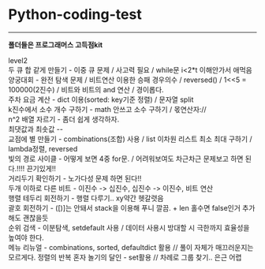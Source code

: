 # Python-coding-test
---  
**폴더들은 프로그래머스 고득점kit**  

level2  
두 큐 합 같게 만들기 - 이중 큐 문제 / 사고력 필요 / while문 i<2*t 이해안가서 애먹음  
양궁대회 - 완전 탐색 문제 / 비트연산 이용한 승패 경우의수 / reversed() / 1<<5 = 100000(2진수) / 비트와 비트의 and 연산 / 경이롭다.  
주차 요금 계산 - dict 이용(sorted: key기준 정렬) / 문자열 split  
k진수에서 소수 개수 구하기 - math 안쓰고 소수 구하기 / 몫연산자://   
n^2 배열 자르기 - 좀더 쉽게 생각하자.  
최댓값과 최솟값 --  
교점에 별 만들기 - combinations(조합) 사용 / list 이차원 리스트  최소 최대 구하기 / lambda정렬, reversed  
빛의 경로 사이클 - 어떻게 보면 4중 for문. / 어려워보여도 차근차근 문제보고 하면 된다.!!!! 끈기있게!!  
거리두기 확인하기 - 노가다성 문제 하면 된다!!  
두개 이하로 다른 비트 - 이진수 -> 십진수, 십진수 -> 이진수, 비트 연산  
행렬 테두리 회전하기 - 행렬 다루기.. xy약간 헷갈렷음  
괄호 회전하기 - ([)]는 안돼서 stack을 이용해 푸니 깔끔. + len 홀수면 false인거 추가해도 괜찮을듯  
순위 검색 - 이분탐색, setdefault 사용 / 데이터 사용시 방대할 시 극한까지 효율성을 높여야 한다.  
메뉴 리뉴얼 - combinations, sorted, defaultdict 활용 // 풀이 자체가 매끄러운지는 모르게다. 정렬의 반복 
혼자 놀기의 달인 - set활용 // 차례로 그룹 찾기.. 은근 어렵
